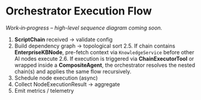 # Orchestrator Execution Flow

*Work‐in‐progress – high-level sequence diagram coming soon.*
 
1. **ScriptChain** received → validate config
2. Build dependency graph → topological sort
2.5. If chain contains **EnterpriseKBNode**, pre-fetch context via `KnowledgeService` before other AI nodes execute
2.6. If execution is triggered via **ChainExecutorTool** or wrapped inside a **CompositeAgent**, the orchestrator resolves the nested chain(s) and applies the same flow recursively.
3. Schedule node execution (async)
4. Collect NodeExecutionResult → aggregate
5. Emit metrics / telemetry 